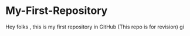 # My-First-Repository
Hey folks , this is my first repository in GitHub (This repo is for revision)
gi